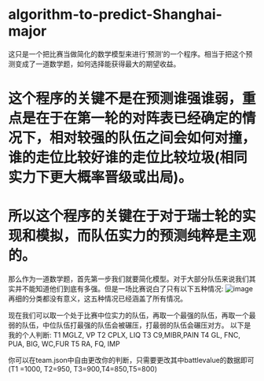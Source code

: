 # algorithm-to-predict-Shanghai-major

这只是一个把比赛当做简化的数学模型来进行‘预测’的一个程序。相当于把这个预测变成了一道数学题，如何选择能获得最大的期望收益。

这个程序的关键不是在预测谁强谁弱，重点是在于在第一轮的对阵表已经确定的情况下，相对较强的队伍之间会如何对撞，谁的走位比较好谁的走位比较垃圾(相同实力下更大概率晋级或出局)。
=

所以这个程序的关键在于对于瑞士轮的实现和模拟，而队伍实力的预测纯粹是主观的。
=

那么作为一道数学题，首先第一步我们就要简化模型。对于大部分队伍来说我们其实并不能知道他们到底有多强。但是一场比赛说白了只有以下五种情况:
![image](https://github.com/user-attachments/assets/c06c9817-ef27-4406-9c2b-2135c038e562)
再细的分类都没有意义，这五种情况已经涵盖了所有情况。

现在我们可以取一个处于比赛中位实力的队伍，再取一个最强的队伍，再取一个最弱的队伍，中位队伍打最强的队伍会被碾压，打最弱的队伍会碾压对方。
以下是我的个人判断:
T1 MGLZ, VP
T2 CPLX, LIQ
T3  C9,MIBR,PAIN
T4 GL, FNC, PUA, BIG, WC,FUR
T5 RA, FQ, IMP

你可以在team.json中自由更改你的判断，只需要更改其中battlevalue的数据即可(T1 =1000, T2=950, T3=900,T4=850,T5=800)
